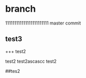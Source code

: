 # branch
111111111111111111111111
master
commit


## test3


+++ test2


test2
test2ascascc
test2

##tes2
